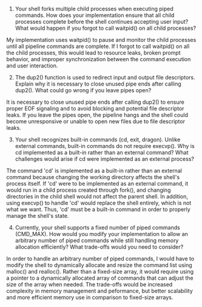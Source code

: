1. Your shell forks multiple child processes when executing piped commands. How does your implementation ensure that all child processes complete before the shell continues accepting user input? What would happen if you forgot to call waitpid() on all child processes?

My implementation uses waitpid() to pause and monitor the child processes until all pipeline commands are complete. If I forgot to call waitpid() on all the child processes, this would lead to resource leaks, broken prompt behavior, and improper synchronization between the command execution and user interaction.

2. The dup2() function is used to redirect input and output file descriptors. Explain why it is necessary to close unused pipe ends after calling dup2(). What could go wrong if you leave pipes open?

It is necessary to close unused pipe ends after calling dup2() to ensure proper EOF signaling and to avoid blocking and potential file descriptor leaks. If you leave the pipes open, the pipeline hangs and the shell could become unresponsive or unable to open new files due to file descriptor leaks. 

3. Your shell recognizes built-in commands (cd, exit, dragon). Unlike external commands, built-in commands do not require execvp(). Why is cd implemented as a built-in rather than an external command? What challenges would arise if cd were implemented as an external process?

The command 'cd' is implemented as a built-in rather than an external command because changing the working directory affects the shell's process itself. If 'cd' were to be implemented as an external command, it would run in a child process created through fork(), and changing directories in the child shell would not affect the parent shell. In addition, using execvp() to handle 'cd' would replace the shell entirely, which is not what we want. Thus, 'cd' must be a built-in command in order to properly manage the shell's state. 

4. Currently, your shell supports a fixed number of piped commands (CMD_MAX). How would you modify your implementation to allow an arbitrary number of piped commands while still handling memory allocation efficiently? What trade-offs would you need to consider?

In order to handle an arbitrary number of piped commands, I would have to modify the shell to dynamically allocate and resize the command list using malloc() and realloc(). Rather than a fixed-size array, it would require using a pointer to a dynamically allocated array of commands that can adjust the size of the array when needed. The trade-offs would be increased complexity in memory management and peformance, but better scalability and more efficient memory use in comparison to fixed-size arrays. 